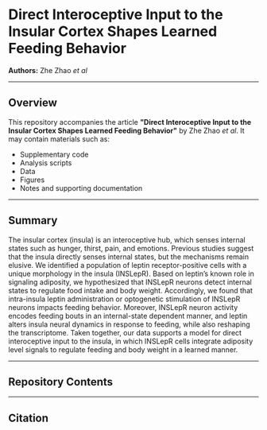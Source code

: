 # Direct Interoceptive Input to the Insular Cortex Shapes Learned Feeding Behavior

**Authors:** Zhe Zhao *et al*

---

## Overview

This repository accompanies the article **"Direct Interoceptive Input to the Insular Cortex Shapes Learned Feeding Behavior"** by Zhe Zhao *et al*. It may contain materials such as:

- Supplementary code
- Analysis scripts
- Data
- Figures
- Notes and supporting documentation

---

## Summary

The insular cortex (insula) is an interoceptive hub, which senses internal states such as hunger, thirst, pain, and emotions. Previous studies suggest that the insula directly senses internal states, but the mechanisms remain elusive. We identified a population of leptin receptor-positive cells with a unique morphology in the insula (INSLepR). Based on leptin’s known role in signaling adiposity, we hypothesized that INSLepR neurons detect internal states to regulate food intake and body weight. Accordingly, we found that intra-insula leptin administration or optogenetic stimulation of INSLepR neurons impacts feeding behavior. Moreover, INSLepR neuron activity encodes feeding bouts in an internal-state dependent manner, and leptin alters insula neural dynamics in response to feeding, while also reshaping the transcriptome. Taken together, our data supports a model for direct interoceptive input to the insula, in which INSLepR cells integrate adiposity level signals to regulate feeding and body weight in a learned manner.

---

## Repository Contents


---

## Citation
